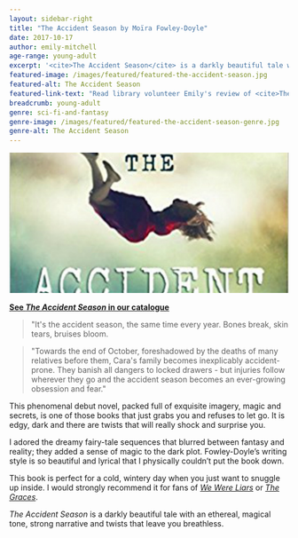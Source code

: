 ```yaml
---
layout: sidebar-right
title: "The Accident Season by Moïra Fowley-Doyle"
date: 2017-10-17
author: emily-mitchell
age-range: young-adult
excerpt: '<cite>The Accident Season</cite> is a darkly beautiful tale with an ethereal, magical tone, strong narrative and twists that leave you breathless.'
featured-image: /images/featured/featured-the-accident-season.jpg
featured-alt: The Accident Season
featured-link-text: "Read library volunteer Emily's review of <cite>The Accident Season</cite>, by Moïra Fowley-Doyle."
breadcrumb: young-adult
genre: sci-fi-and-fantasy
genre-image: /images/featured/featured-the-accident-season-genre.jpg
genre-alt: The Accident Season
---
```


![The Accident Season](/images/featured/featured-the-accident-season.jpg)

**[See <cite>The Accident Season</cite> in our catalogue](https://suffolk.spydus.co.uk/cgi-bin/spydus.exe/ENQ/OPAC/BIBENQ?BRN=1788372)**

> "It's the accident season, the same time every year. Bones break, skin tears, bruises bloom.

> "Towards the end of October, foreshadowed by the deaths of many relatives before them, Cara's family becomes inexplicably accident-prone. They banish all dangers to locked drawers - but injuries follow wherever they go and the accident season becomes an ever-growing obsession and fear."

This phenomenal debut novel, packed full of exquisite imagery, magic and secrets, is one of those books that just grabs you and refuses to let go. It is edgy, dark and there are twists that will really shock and surprise you.

I adored the dreamy fairy-tale sequences that blurred between fantasy and reality; they added a sense of magic to the dark plot. Fowley-Doyle’s writing style is so beautiful and lyrical that I physically couldn’t put the book down.

This book is perfect for a cold, wintery day when you just want to snuggle up inside. I would strongly recommend it for fans of [<cite>We Were Liars</cite>](https://suffolk.spydus.co.uk/cgi-bin/spydus.exe/ENQ/OPAC/BIBENQ?BRN=1615611) or [<cite>The Graces</cite>](https://suffolk.spydus.co.uk/cgi-bin/spydus.exe/ENQ/OPAC/BIBENQ?BRN=1996828).

<cite>The Accident Season</cite> is a darkly beautiful tale with an ethereal, magical tone, strong narrative and twists that leave you breathless.
